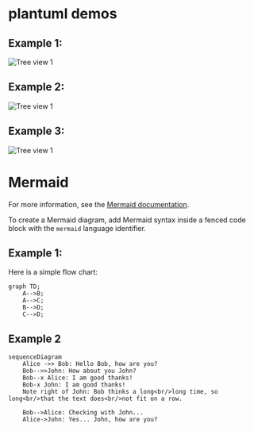 # plantuml demos

## Example 1:

![Tree view 1](http://www.plantuml.com/plantuml/proxy?cache=no&src=https://raw.github.com/amantalwar04/hello-world/master/images/testother.iuml)

## Example 2:

![Tree view 1](http://www.plantuml.com/plantuml/proxy?cache=no&src=https://raw.github.com/amantalwar04/hello-world/master/images/esp8266.iuml)

## Example 3:

![Tree view 1](http://www.plantuml.com/plantuml/proxy?cache=no&src=https://raw.github.com/amantalwar04/hello-world/master/images/testtree.iuml)

# Mermaid
For more information, see the [Mermaid documentation](https://mermaid-js.github.io/mermaid/#/).

To create a Mermaid diagram, add Mermaid syntax inside a fenced code block with the `mermaid` language identifier.

## Example 1:

Here is a simple flow chart:

```mermaid
graph TD;
    A-->B;
    A-->C;
    B-->D;
    C-->D;
```

## Example 2


```mermaid
sequenceDiagram
    Alice ->> Bob: Hello Bob, how are you?
    Bob-->>John: How about you John?
    Bob--x Alice: I am good thanks!
    Bob-x John: I am good thanks!
    Note right of John: Bob thinks a long<br/>long time, so long<br/>that the text does<br/>not fit on a row.

    Bob-->Alice: Checking with John...
    Alice->John: Yes... John, how are you?
```    
    
    
